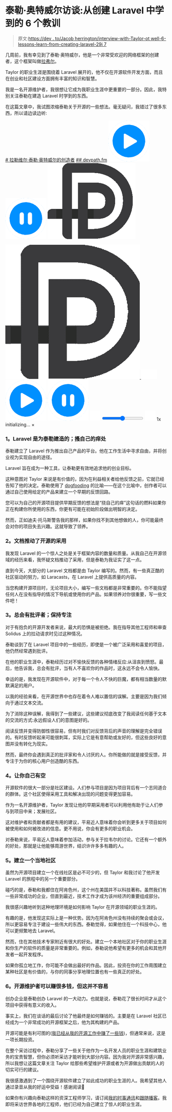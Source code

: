 # 泰勒·奥特威尔访谈:从创建 Laravel 中学到的 6 个教训

> 原文:[https://dev . to/Jacob herrington/interview-with-Taylor-ot well-6-lessons-learn-from-creating-laravel-29i 7](https://dev.to/jacobherrington/interview-with-taylor-otwell-6-lessons-learned-from-creating-laravel-29i7)

几周前，我有幸见到了泰勒·奥特威尔，他是一个非常受欢迎的网络框架的创建者，这个框架叫做[拉弗尔](https://laravel.com/)。

Taylor 的职业生涯是围绕着 Laravel 展开的，他不仅在开源软件开发方面，而且在创业和社区建设方面拥有丰富的知识和智慧。

我是一名开源维护者，我很想让它成为我职业生涯中更重要的一部分。因此，我特别关注泰勒在建造 Laravel 时学到的东西。

在这篇文章中，我试图浓缩泰勒关于开源的一些想法。毫无疑问，我错过了很多东西，所以请边读边听:

 [# 拉勒维尔·泰勒·奥特威尔的创造者](/devpathfm/creator-of-laravel-taylor-otwell)  [## devpath.fm](/devpathfm) ![play](img/a050b8a9eefb2d39a5b05718b562d873.png) ![pause](img/7c6666d3dc1fc4d4c80a4ac7094bea6e.png) ![devpath.fm](img/305cf626467205d4d0f0932b41d1658b.png)

<audio id="audio" data-episode="creator-of-laravel-taylor-otwell" data-podcast="devpathfm"><source src="https://media.transistor.fm/63778356.mp3" type="audio/mpeg"> Your browser does not support the audio element.</audio>

[![Creator of Laravel Taylor Otwell](img/aecf435fc95bf7acf0c09dfcb7e4e282.png) ![animated volume bars](img/ac7b6f98be11df3dc276473b9bcc0146.png) ](/devpathfm/creator-of-laravel-taylor-otwell)  ![play](img/a050b8a9eefb2d39a5b05718b562d873.png) ![pause](img/7c6666d3dc1fc4d4c80a4ac7094bea6e.png)     ![volume](img/ef9e7c54b19fd971897507e0eeec97b6.png)   <input aria-label="Volume" type="range" name="points" id="volumeslider" value="50" min="0" max="100" data-show-value="true">    ![volume-mute](img/0aa7142411eaec14969395a9618eb6ab.png)  1x  initializing... × 

### [](#1-laravel-was-built-for-taylor-scratch-your-own-itch)1。Laravel 是为泰勒建造的；搔自己的痒处

泰勒建立了 Laravel 作为推出自己产品的平台。他在工作生活中寻求自由，并将创业视为实现自由的途径。

Laravel 旨在成为一种工具，让泰勒更有效地追求他的创业目标。

这种意图对 Taylor 来说是有价值的，因为在利益相关者给他反馈之前，它就已经告知了他的决定。泰勒使用了 [dogfooding](https://en.wikipedia.org/wiki/Eating_your_own_dog_food) 的比喻——在这个比喻中，创作者可以通过自己使用给定的产品来建立一个早期的反馈回路。

您可以为自己的开源项目提供早期反馈的想法是“挠自己的痒”这句话的燃料如果你正在构建你所使用的东西，你更有可能在初始阶段做出明智的决定。

然而，正如迪夫·托马斯警告我的那样，如果你找不到其他想做的人，你可能最终会对你的项目失去兴趣。这就导致了领养。

### [](#2-documentation-drives-adoption-in-open-source)2。文档推动了开源的采用

我发现 Laravel 的一个惊人之处是关于框架内容的数量和质量。从我自己在开源领域的经历来看，我怀疑文档推动了采用，但是泰勒为我证实了这一点。

直到今天，大部分的 Laravel 文档都是由 Taylor 编写的。然而，有一些真正酷的社区驱动的努力，如 Laracasts，在 Laravel 上提供高质量的内容。

当您构建开源项目时，无论项目大小，编写一些文档都是非常重要的。你不能指望任何人在没有指导的情况下导航或使用你的产品。如果领养对你很重要，写一些文件吧！

### [](#3-there-will-always-be-critics-stay-focused)3。总会有批评者；保持专注

对于有抱负的开源开发者来说，最大的恐惧是被拒绝。我在指导其他工程师和审查 Solidus 上的拉动请求时见过这种情况。

泰勒谈到了在 Laravel 项目中的一些经历，即使是一个被广泛采用和喜爱的项目，他仍然经常遇到批评。

在他的职业生涯中，泰勒经历过对不愉快反馈的各种情绪反应:从沮丧到愤怒。最后，他告诉我，总会有批评，当有人不喜欢你的作品时，这永远不会令人愉快。

幸运的是，我发现在开源软件中，对于每一个令人不快的巨魔，都有相当数量的默默满足的用户。

以我的经验来看，在开源世界中也存在着令人难以置信的误解。主要是因为我们倾向于通过文本交流。

为了消除这种误解，我得到了一些建议，这些建议彻底改变了我阅读任何基于文本的交流的方式:永远假设人们的意图是好的。

阅读反馈并变得防御性很容易，但有时我们对反馈背后的声音的理解是完全错误的。有时反馈听起来可能很刺耳，实际上它是有意帮助或友好的，但这些良好的意图并没有转化为现实。

然而，最终你会遇到真正的批评家和令人讨厌的人。你所能做的就是接受反馈，并专注于为你的核心用户创造酷的东西。

### [](#4-make-yourself-available)4。让你自己有空

开源软件的很大一部分是社区建设。人们参与项目是因为项目背后有一个志同道合的群体。这个社区使得采用工具和解决出现的问题变得更加容易。

作为一名开源维护者，Taylor 发现让他的早期采用者可以利用他有助于让人们参与到项目中来；发展社区。

这对维护者和贡献者都是有用的建议，平易近人意味着你会听到更多关于项目如何被使用和如何被改进的信息。更不用说，你会有更多的职业机会。

对泰勒来说，平易近人意味着参加活动，参与关于拉韦尔的讨论。它还有一个额外的好处，那就是让他能够周游世界，结识许许多多有趣的人。

### [](#5-build-a-local-community)5。建立一个当地社区

虽然为开源项目建立一个在线社区是必不可少的，但 Taylor 和我讨论了他开发 Laravel 的旅程中的另一个重要部分。

碰巧的是，泰勒和我都住在阿肯色州，这个州在美国并不以科技著称。虽然我们有一些非常成功的企业，但直到最近，技术工作才成为该州经济的重要组成部分。

我很感兴趣地听到这种地理环境是如何影响 Taylor 在开源领域的职业生涯的。

有趣的是，他发现这实际上是一种优势。因为在阿肯色州没有持续的聚会或会议，所以更容易专注于建设一些伟大的东西。泰勒觉得，如果他住在一个科技中心，他可以更频繁地去 Laravel。

然而，住在其他技术专家附近有很大的好处。建立一个本地社区对于你的职业生涯和你生产的软件的质量是非常重要的。例如，泰勒说他希望有更多的机会和其他开发者一起开发程序。

如果你孤立地工作，你可能不会做出最好的作品。因此，投资在你的工作周围建立某种社区是有价值的，与你的同事分享地理位置也有一些真正的好处。

### [](#6-open-source-maintainers-can-make-great-money-but-its-not-always-easy)6。开源维护者可以赚很多钱，但这并不容易

创办企业是泰勒创办 Laravel 的一大动力。也就是说，泰勒花了很长时间才从这个项目中获得有意义的收入。

事实上，我们在谈话的最后讨论了他最终是如何赚钱的。主要是在 Laravel 社区已经成为一个非常成功的开源框架之后，他为其构建的产品。

开源可能是有利可图的([我已经从我的开源工作中赚了一些钱](https://www.jh.codes/open-source-10k/))，但通常来说，这是一项长期投资。

在整个采访过程中，泰勒分享了一些关于他作为一名开发人员的职业生涯和建筑业务的宝贵智慧，但你必须听采访才能听到大部分内容。因为我对开源非常感兴趣，所以我想让这篇文章关注 Taylor 给那些希望维护开源或者为开源做出贡献的人的切实可行的建议。

我很感激遇到了一个围绕开源软件建立了如此成功的职业生涯的人。我希望其他人通过录音从我的好运中受益！感谢阅读🤠

如果你有兴趣向泰勒这样的资深工程师学习，请订阅[我的时事通讯](https://pages.convertkit.com/674caf55d4/f30f7753a7)和[跟随播客](https://www.devpath.fm/subscribe)。我即将采访世界各地的工程师，他们已经为自己建立了惊人的职业生涯。
